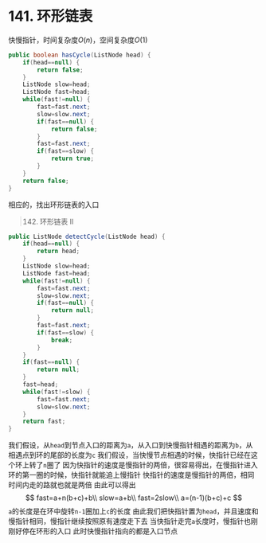 # 141. 环形链表

快慢指针，时间复杂度$O(n)$，空间复杂度$O(1)$

```java
public boolean hasCycle(ListNode head) {
    if(head==null) {
        return false;
    }
    ListNode slow=head;
    ListNode fast=head;
    while(fast!=null) {
        fast=fast.next;
        slow=slow.next;
        if(fast==null) {
            return false;
        }
        fast=fast.next;
        if(fast==slow) {
            return true;
        }
    }
    return false;
}
```

相应的，找出环形链表的入口
>142. 环形链表 II

```java
public ListNode detectCycle(ListNode head) {
    if(head==null) {
        return head;
    }
    ListNode slow=head;
    ListNode fast=head;
    while(fast!=null) {
        fast=fast.next;
        slow=slow.next;
        if(fast==null) {
            return null;
        }
        fast=fast.next;
        if(fast==slow) {
            break;
        }
    }
    if(fast==null) {
        return null;
    }
    fast=head;
    while(fast!=slow) {
        fast=fast.next;
        slow=slow.next;
    }
    return fast;
}
```
我们假设，从`head`到节点入口的距离为`a`，从入口到快慢指针相遇的距离为`b`，从相遇点到环的尾部的长度为`c`
我们假设，当快慢节点相遇的时候，快指针已经在这个环上转了`n`圈了
因为快指针的速度是慢指针的两倍，很容易得出，在慢指针进入环的第一圈的时候，快指针就能追上慢指针
快指针的速度是慢指针的两倍，相同时间内走的路就也就是两倍
由此可以得出
$$
fast=a+n(b+c)+b\\
slow=a+b\\
fast=2slow\\
a=(n-1)(b+c)+c
$$
`a`的长度是在环中旋转`n-1`圈加上`c`的长度
由此我们把快指针置为`head`，并且速度和慢指针相同，慢指针继续按照原有速度走下去
当快指针走完`a`长度时，慢指针也刚刚好停在环形的入口
此时快慢指针指向的都是入口节点
